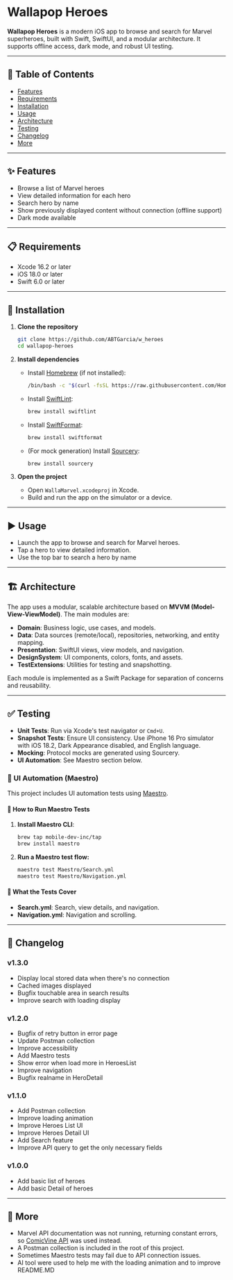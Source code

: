 # Wallapop Heroes

**Wallapop Heroes** is a modern iOS app to browse and search for Marvel superheroes, built with Swift, SwiftUI, and a modular architecture. It supports offline access, dark mode, and robust UI testing.

---

## 📖 Table of Contents
- [Features](#features)
- [Requirements](#requirements)
- [Installation](#installation)
- [Usage](#usage)
- [Architecture](#architecture)
- [Testing](#testing)
- [Changelog](#changelog)
- [More](#more)

---

## ✨ Features
- Browse a list of Marvel heroes
- View detailed information for each hero
- Search hero by name
- Show previously displayed content without connection (offline support)
- Dark mode available

---

## 📋 Requirements
- Xcode 16.2 or later  
- iOS 18.0 or later  
- Swift 6.0 or later  

---

## 🚀 Installation

1. **Clone the repository**
   ```bash
   git clone https://github.com/ABTGarcia/w_heroes
   cd wallapop-heroes
   ```

2. **Install dependencies**
   - Install [Homebrew](https://brew.sh) (if not installed):
     ```bash
     /bin/bash -c "$(curl -fsSL https://raw.githubusercontent.com/Homebrew/install/HEAD/install.sh)"
     ```
   - Install [SwiftLint](https://github.com/realm/SwiftLint):
     ```bash
     brew install swiftlint
     ```
   - Install [SwiftFormat](https://github.com/nicklockwood/SwiftFormat):
     ```bash
     brew install swiftformat
     ```
   - (For mock generation) Install [Sourcery](https://github.com/krzysztofzablocki/Sourcery):
     ```bash
     brew install sourcery
     ```

3. **Open the project**
   - Open `WallaMarvel.xcodeproj` in Xcode.
   - Build and run the app on the simulator or a device.

---

## ▶️ Usage
- Launch the app to browse and search for Marvel heroes.
- Tap a hero to view detailed information.
- Use the top bar to search a hero by name

---

## 🏗 Architecture

The app uses a modular, scalable architecture based on **MVVM (Model-View-ViewModel)**. The main modules are:

- **Domain**: Business logic, use cases, and models.
- **Data**: Data sources (remote/local), repositories, networking, and entity mapping.
- **Presentation**: SwiftUI views, view models, and navigation.
- **DesignSystem**: UI components, colors, fonts, and assets.
- **TestExtensions**: Utilities for testing and snapshotting.

Each module is implemented as a Swift Package for separation of concerns and reusability.

---

## ✅ Testing

- **Unit Tests**: Run via Xcode's test navigator or `Cmd+U`.
- **Snapshot Tests**: Ensure UI consistency. Use iPhone 16 Pro simulator with iOS 18.2, Dark Appearance disabled, and English language.
- **Mocking**: Protocol mocks are generated using Sourcery.
- **UI Automation**: See Maestro section below.

### 🤖 UI Automation (Maestro)

This project includes UI automation tests using [Maestro](https://maestro.mobile.dev/).

#### 🚦 How to Run Maestro Tests

1. **Install Maestro CLI**:
   ```bash
   brew tap mobile-dev-inc/tap
   brew install maestro
   ```

2. **Run a Maestro test flow:**
   ```bash
   maestro test Maestro/Search.yml
   maestro test Maestro/Navigation.yml
   ```

#### 📝 What the Tests Cover
- **Search.yml**: Search, view details, and navigation.
- **Navigation.yml**: Navigation and scrolling.

---

## 📝 Changelog

### **v1.3.0**
 - Display local stored data when there's no connection
 - Cached images displayed
 - Bugfix touchable area in search results
 - Improve search with loading display

### **v1.2.0**
 - Bugfix of retry button in error page
 - Update Postman collection
 - Improve accessibility
 - Add Maestro tests
 - Show error when load more in HeroesList
 - Improve navigation
 - Bugfix realname in HeroDetail

### **v1.1.0**
 - Add Postman collection
 - Improve loading animation
 - Improve Heroes List UI
 - Improve Heroes Detail UI
 - Add Search feature
 - Improve API query to get the only necessary fields

### **v1.0.0**
- Add basic list of heroes
- Add basic Detail of heroes

---

## 👀 More
- Marvel API documentation was not running, returning constant errors, so [ComicVine API](https://comicvine.gamespot.com/api/) was used instead.
- A Postman collection is included in the root of this project.
- Sometimes Maestro tests may fail due to API connection issues.
- AI tool were used to help me with the loading animation and to improve README.MD 
